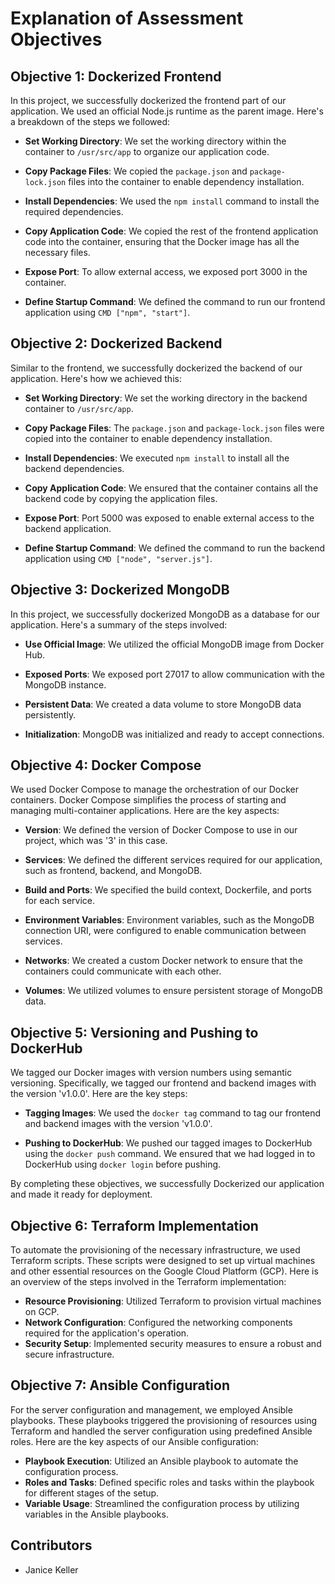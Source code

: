 # Explanation of Assessment Objectives

## Objective 1: Dockerized Frontend

In this project, we successfully dockerized the frontend part of our application. We used an official Node.js runtime as the parent image. Here's a breakdown of the steps we followed:

- **Set Working Directory**: We set the working directory within the container to `/usr/src/app` to organize our application code.

- **Copy Package Files**: We copied the `package.json` and `package-lock.json` files into the container to enable dependency installation.

- **Install Dependencies**: We used the `npm install` command to install the required dependencies.

- **Copy Application Code**: We copied the rest of the frontend application code into the container, ensuring that the Docker image has all the necessary files.

- **Expose Port**: To allow external access, we exposed port 3000 in the container.

- **Define Startup Command**: We defined the command to run our frontend application using `CMD ["npm", "start"]`.

## Objective 2: Dockerized Backend

Similar to the frontend, we successfully dockerized the backend of our application. Here's how we achieved this:

- **Set Working Directory**: We set the working directory in the backend container to `/usr/src/app`.

- **Copy Package Files**: The `package.json` and `package-lock.json` files were copied into the container to enable dependency installation.

- **Install Dependencies**: We executed `npm install` to install all the backend dependencies.

- **Copy Application Code**: We ensured that the container contains all the backend code by copying the application files.

- **Expose Port**: Port 5000 was exposed to enable external access to the backend application.

- **Define Startup Command**: We defined the command to run the backend application using `CMD ["node", "server.js"]`.

## Objective 3: Dockerized MongoDB

In this project, we successfully dockerized MongoDB as a database for our application. Here's a summary of the steps involved:

- **Use Official Image**: We utilized the official MongoDB image from Docker Hub.

- **Exposed Ports**: We exposed port 27017 to allow communication with the MongoDB instance.

- **Persistent Data**: We created a data volume to store MongoDB data persistently.

- **Initialization**: MongoDB was initialized and ready to accept connections.

## Objective 4: Docker Compose

We used Docker Compose to manage the orchestration of our Docker containers. Docker Compose simplifies the process of starting and managing multi-container applications. Here are the key aspects:

- **Version**: We defined the version of Docker Compose to use in our project, which was '3' in this case.

- **Services**: We defined the different services required for our application, such as frontend, backend, and MongoDB.

- **Build and Ports**: We specified the build context, Dockerfile, and ports for each service.

- **Environment Variables**: Environment variables, such as the MongoDB connection URI, were configured to enable communication between services.

- **Networks**: We created a custom Docker network to ensure that the containers could communicate with each other.

- **Volumes**: We utilized volumes to ensure persistent storage of MongoDB data.

## Objective 5: Versioning and Pushing to DockerHub

We tagged our Docker images with version numbers using semantic versioning. Specifically, we tagged our frontend and backend images with the version 'v1.0.0'. Here are the key steps:

- **Tagging Images**: We used the `docker tag` command to tag our frontend and backend images with the version 'v1.0.0'.

- **Pushing to DockerHub**: We pushed our tagged images to DockerHub using the `docker push` command. We ensured that we had logged in to DockerHub using `docker login` before pushing.

By completing these objectives, we successfully Dockerized our application and made it ready for deployment.



## Objective 6: Terraform Implementation

To automate the provisioning of the necessary infrastructure, we used Terraform scripts. These scripts were designed to set up virtual machines and other essential resources on the Google Cloud Platform (GCP). Here is an overview of the steps involved in the Terraform implementation:

- **Resource Provisioning**: Utilized Terraform to provision virtual machines on GCP.
- **Network Configuration**: Configured the networking components required for the application's operation.
- **Security Setup**: Implemented security measures to ensure a robust and secure infrastructure.

## Objective 7: Ansible Configuration

For the server configuration and management, we employed Ansible playbooks. These playbooks triggered the provisioning of resources using Terraform and handled the server configuration using predefined Ansible roles. Here are the key aspects of our Ansible configuration:

- **Playbook Execution**: Utilized an Ansible playbook to automate the configuration process.
- **Roles and Tasks**: Defined specific roles and tasks within the playbook for different stages of the setup.
- **Variable Usage**: Streamlined the configuration process by utilizing variables in the Ansible playbooks.

## Contributors
- Janice Keller

